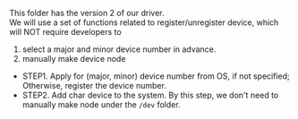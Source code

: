 This folder has the version 2 of our driver. <br>
We will use a set of functions related to register/unregister device, which will NOT require developers to 
1. select a major and minor device number in advance.
2. manually make device node 


- STEP1. Apply for (major, minor) device number from OS, if not specified; Otherwise, register the device number.
- STEP2. Add char device to the system. By this step, we don't need to manually make node under the `/dev` folder.
